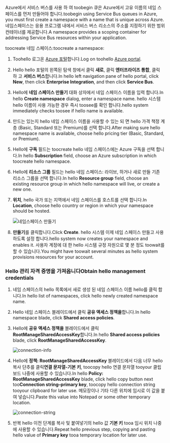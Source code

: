 <span data-ttu-id="9ce20-101">Azure에서 서비스 버스를 사용 하 여 toobegin 큐은 Azure에서 고유 이름의 네임 스페이스를 먼저 만들어야 합니다.</span><span class="sxs-lookup"><span data-stu-id="9ce20-101">toobegin using Service Bus queues in Azure, you must first create a namespace with a name that is unique across Azure.</span></span> <span data-ttu-id="9ce20-102">네임스페이스는 응용 프로그램 내에서 서비스 버스 리소스의 주소를 지정하기 위한 범위 컨테이너를 제공합니다.</span><span class="sxs-lookup"><span data-stu-id="9ce20-102">A namespace provides a scoping container for addressing Service Bus resources within your application.</span></span>

<span data-ttu-id="9ce20-103">toocreate 네임 스페이스:</span><span class="sxs-lookup"><span data-stu-id="9ce20-103">toocreate a namespace:</span></span>

1. <span data-ttu-id="9ce20-104">Toohello 로그온 [Azure 포털][Azure portal]합니다.</span><span class="sxs-lookup"><span data-stu-id="9ce20-104">Log on toohello [Azure portal][Azure portal].</span></span>
2. <span data-ttu-id="9ce20-105">Hello hello 포털의 왼쪽된 탐색 창에서 클릭 **새로**, 클릭 **엔터프라이즈 통합**, 클릭 하 고 **서비스 버스**합니다.</span><span class="sxs-lookup"><span data-stu-id="9ce20-105">In hello left navigation pane of hello portal, click **New**, then click **Enterprise Integration**, and then click **Service Bus**.</span></span>
3. <span data-ttu-id="9ce20-106">Hello에 **네임 스페이스 만들기** 대화 상자에서 네임 스페이스 이름을 입력 합니다.</span><span class="sxs-lookup"><span data-stu-id="9ce20-106">In hello **Create namespace** dialog, enter a namespace name.</span></span> <span data-ttu-id="9ce20-107">hello 시스템 hello 이름이 사용 가능한 경우 즉시 toosee를 확인 합니다.</span><span class="sxs-lookup"><span data-stu-id="9ce20-107">hello system immediately checks toosee if hello name is available.</span></span>
4. <span data-ttu-id="9ce20-108">만드는 있는지 hello 네임 스페이스 이름을 사용할 수 있는 되 면 hello 가격 책정 계층 (Basic, Standard 또는 Premium)를 선택 합니다.</span><span class="sxs-lookup"><span data-stu-id="9ce20-108">After making sure hello namespace name is available, choose hello pricing tier (Basic, Standard, or Premium).</span></span>
5. <span data-ttu-id="9ce20-109">Hello에 **구독** 필드는 toocreate hello 네임 스페이스에는 Azure 구독을 선택 합니다.</span><span class="sxs-lookup"><span data-stu-id="9ce20-109">In hello **Subscription** field, choose an Azure subscription in which toocreate hello namespace.</span></span>
6. <span data-ttu-id="9ce20-110">Hello에 **리소스 그룹** 필드는 hello 네임 스페이스: 라이브, 하거나 새로 만들 기존 리소스 그룹을 선택 합니다.</span><span class="sxs-lookup"><span data-stu-id="9ce20-110">In hello **Resource group** field, choose an existing resource group in which hello namespace will live, or create a new one.</span></span>      
7. <span data-ttu-id="9ce20-111">**위치**, hello 국가 또는 지역에서 네임 스페이스를 호스트를 선택 합니다.</span><span class="sxs-lookup"><span data-stu-id="9ce20-111">In **Location**, choose hello country or region in which your namespace should be hosted.</span></span>
   
    ![네임스페이스 만들기][create-namespace]
8. <span data-ttu-id="9ce20-113">**만들기**를 클릭합니다.</span><span class="sxs-lookup"><span data-stu-id="9ce20-113">Click **Create**.</span></span> <span data-ttu-id="9ce20-114">hello 시스템 이제 네임 스페이스 만들고 사용 하도록 설정 합니다.</span><span class="sxs-lookup"><span data-stu-id="9ce20-114">hello system now creates your namespace and enables it.</span></span> <span data-ttu-id="9ce20-115">사용자 계정에 대 한 hello 시스템 규정 자원으로 몇 분 정도 toowait를 할 수 있습니다.</span><span class="sxs-lookup"><span data-stu-id="9ce20-115">You might have toowait several minutes as hello system provisions resources for your account.</span></span>

### <a name="obtain-hello-management-credentials"></a><span data-ttu-id="9ce20-116">Hello 관리 자격 증명을 가져옵니다</span><span class="sxs-lookup"><span data-stu-id="9ce20-116">Obtain hello management credentials</span></span>

1. <span data-ttu-id="9ce20-117">네임 스페이스의 hello 목록에서 새로 생성 된 네임 스페이스 이름 hello를 클릭 합니다.</span><span class="sxs-lookup"><span data-stu-id="9ce20-117">In hello list of namespaces, click hello newly created namespace name.</span></span>
2. <span data-ttu-id="9ce20-118">Hello 네임 스페이스 블레이드에서 클릭 **공유 액세스 정책을**합니다.</span><span class="sxs-lookup"><span data-stu-id="9ce20-118">In hello namespace blade, click **Shared access policies**.</span></span>
3. <span data-ttu-id="9ce20-119">Hello에 **공유 액세스 정책을** 블레이드에서 클릭 **RootManageSharedAccessKey**합니다.</span><span class="sxs-lookup"><span data-stu-id="9ce20-119">In hello **Shared access policies** blade, click **RootManageSharedAccessKey**.</span></span>
   
    ![connection-info][connection-info]
4. <span data-ttu-id="9ce20-121">Hello에 **정책: RootManageSharedAccessKey** 블레이드에서 다음 너무 hello 복사 단추를 클릭**연결 문자열-기본 키**, toocopy hello 연결 문자열 tooyour 클립보드 나중에 사용할 수 있습니다.</span><span class="sxs-lookup"><span data-stu-id="9ce20-121">In hello **Policy: RootManageSharedAccessKey** blade, click hello copy button next too**Connection string–primary key**, toocopy hello connection string tooyour clipboard for later use.</span></span> <span data-ttu-id="9ce20-122">메모장이나 기타 다른 위치에 임시로 이 값을 붙여 넣습니다.</span><span class="sxs-lookup"><span data-stu-id="9ce20-122">Paste this value into Notepad or some other temporary location.</span></span>
   
    ![connection-string][connection-string]

5. <span data-ttu-id="9ce20-124">반복 hello 이전 단계를 복사 및 붙여넣기의 hello 값 **기본 키** tooa 임시 위치 나중에 사용할 수 있습니다.</span><span class="sxs-lookup"><span data-stu-id="9ce20-124">Repeat hello previous step, copying and pasting hello value of **Primary key** tooa temporary location for later use.</span></span>

<!--Image references-->

[create-namespace]: ./media/service-bus-create-namespace-portal/create-namespace.png
[connection-info]: ./media/service-bus-create-namespace-portal/connection-info.png
[connection-string]: ./media/service-bus-create-namespace-portal/connection-string.png
[Azure portal]: https://portal.azure.com
